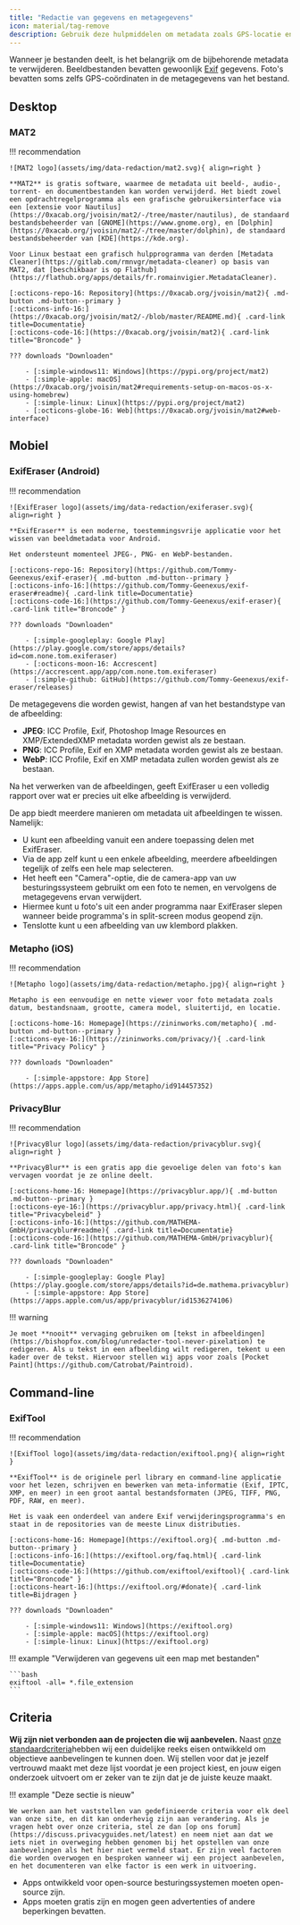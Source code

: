 ```yaml
---
title: "Redactie van gegevens en metagegevens"
icon: material/tag-remove
description: Gebruik deze hulpmiddelen om metadata zoals GPS-locatie en andere identificerende informatie te verwijderen uit foto's en bestanden die je deelt.
---
```


Wanneer je bestanden deelt, is het belangrijk om de bijbehorende metadata te verwijderen. Beeldbestanden bevatten gewoonlijk [Exif](https://en.wikipedia.org/wiki/Exif) gegevens. Foto's bevatten soms zelfs GPS-coördinaten in de metagegevens van het bestand.

## Desktop

### MAT2

!!! recommendation

    ![MAT2 logo](assets/img/data-redaction/mat2.svg){ align=right }
    
    **MAT2** is gratis software, waarmee de metadata uit beeld-, audio-, torrent- en documentbestanden kan worden verwijderd. Het biedt zowel een opdrachtregelprogramma als een grafische gebruikersinterface via een [extensie voor Nautilus](https://0xacab.org/jvoisin/mat2/-/tree/master/nautilus), de standaard bestandsbeheerder van [GNOME](https://www.gnome.org), en [Dolphin](https://0xacab.org/jvoisin/mat2/-/tree/master/dolphin), de standaard bestandsbeheerder van [KDE](https://kde.org).
    
    Voor Linux bestaat een grafisch hulpprogramma van derden [Metadata Cleaner](https://gitlab.com/rmnvgr/metadata-cleaner) op basis van MAT2, dat [beschikbaar is op Flathub](https://flathub.org/apps/details/fr.romainvigier.MetadataCleaner).
    
    [:octicons-repo-16: Repository](https://0xacab.org/jvoisin/mat2){ .md-button .md-button--primary }
    [:octicons-info-16:](https://0xacab.org/jvoisin/mat2/-/blob/master/README.md){ .card-link title=Documentatie}
    [:octicons-code-16:](https://0xacab.org/jvoisin/mat2){ .card-link title="Broncode" }
    
    ??? downloads "Downloaden"
    
        - [:simple-windows11: Windows](https://pypi.org/project/mat2)
        - [:simple-apple: macOS](https://0xacab.org/jvoisin/mat2#requirements-setup-on-macos-os-x-using-homebrew)
        - [:simple-linux: Linux](https://pypi.org/project/mat2)
        - [:octicons-globe-16: Web](https://0xacab.org/jvoisin/mat2#web-interface)

## Mobiel

### ExifEraser (Android)

!!! recommendation

    ![ExifEraser logo](assets/img/data-redaction/exiferaser.svg){ align=right }
    
    **ExifEraser** is een moderne, toestemmingsvrije applicatie voor het wissen van beeldmetadata voor Android.
    
    Het ondersteunt momenteel JPEG-, PNG- en WebP-bestanden.
    
    [:octicons-repo-16: Repository](https://github.com/Tommy-Geenexus/exif-eraser){ .md-button .md-button--primary }
    [:octicons-info-16:](https://github.com/Tommy-Geenexus/exif-eraser#readme){ .card-link title=Documentatie}
    [:octicons-code-16:](https://github.com/Tommy-Geenexus/exif-eraser){ .card-link title="Broncode" }
    
    ??? downloads "Downloaden"
    
        - [:simple-googleplay: Google Play](https://play.google.com/store/apps/details?id=com.none.tom.exiferaser)
        - [:octicons-moon-16: Accrescent](https://accrescent.app/app/com.none.tom.exiferaser)
        - [:simple-github: GitHub](https://github.com/Tommy-Geenexus/exif-eraser/releases)

De metagegevens die worden gewist, hangen af van het bestandstype van de afbeelding:

* **JPEG**: ICC Profile, Exif, Photoshop Image Resources en XMP/ExtendedXMP metadata worden gewist als ze bestaan.
* **PNG**: ICC Profile, Exif en XMP metadata worden gewist als ze bestaan.
* **WebP**: ICC Profile, Exif en XMP metadata zullen worden gewist als ze bestaan.

Na het verwerken van de afbeeldingen, geeft ExifEraser u een volledig rapport over wat er precies uit elke afbeelding is verwijderd.

De app biedt meerdere manieren om metadata uit afbeeldingen te wissen. Namelijk:

* U kunt een afbeelding vanuit een andere toepassing delen met ExifEraser.
* Via de app zelf kunt u een enkele afbeelding, meerdere afbeeldingen tegelijk of zelfs een hele map selecteren.
* Het heeft een "Camera"-optie, die de camera-app van uw besturingssysteem gebruikt om een foto te nemen, en vervolgens de metagegevens ervan verwijdert.
* Hiermee kunt u foto's uit een ander programma naar ExifEraser slepen wanneer beide programma's in split-screen modus geopend zijn.
* Tenslotte kunt u een afbeelding van uw klembord plakken.

### Metapho (iOS)

!!! recommendation

    ![Metapho logo](assets/img/data-redaction/metapho.jpg){ align=right }
    
    Metapho is een eenvoudige en nette viewer voor foto metadata zoals datum, bestandsnaam, grootte, camera model, sluitertijd, en locatie.
    
    [:octicons-home-16: Homepage](https://zininworks.com/metapho){ .md-button .md-button--primary }
    [:octicons-eye-16:](https://zininworks.com/privacy/){ .card-link title="Privacy Policy" }
    
    ??? downloads "Downloaden"
    
        - [:simple-appstore: App Store](https://apps.apple.com/us/app/metapho/id914457352)

### PrivacyBlur

!!! recommendation

    ![PrivacyBlur logo](assets/img/data-redaction/privacyblur.svg){ align=right }
    
    **PrivacyBlur** is een gratis app die gevoelige delen van foto's kan vervagen voordat je ze online deelt.
    
    [:octicons-home-16: Homepage](https://privacyblur.app/){ .md-button .md-button--primary }
    [:octicons-eye-16:](https://privacyblur.app/privacy.html){ .card-link title="Privacybeleid" }
    [:octicons-info-16:](https://github.com/MATHEMA-GmbH/privacyblur#readme){ .card-link title=Documentatie}
    [:octicons-code-16:](https://github.com/MATHEMA-GmbH/privacyblur){ .card-link title="Broncode" }
    
    ??? downloads "Downloaden"
    
        - [:simple-googleplay: Google Play](https://play.google.com/store/apps/details?id=de.mathema.privacyblur)
        - [:simple-appstore: App Store](https://apps.apple.com/us/app/privacyblur/id1536274106)

!!! warning

    Je moet **nooit** vervaging gebruiken om [tekst in afbeeldingen](https://bishopfox.com/blog/unredacter-tool-never-pixelation) te redigeren. Als u tekst in een afbeelding wilt redigeren, tekent u een kader over de tekst. Hiervoor stellen wij apps voor zoals [Pocket Paint](https://github.com/Catrobat/Paintroid).

## Command-line

### ExifTool

!!! recommendation

    ![ExifTool logo](assets/img/data-redaction/exiftool.png){ align=right }
    
    **ExifTool** is de originele perl library en command-line applicatie voor het lezen, schrijven en bewerken van meta-informatie (Exif, IPTC, XMP, en meer) in een groot aantal bestandsformaten (JPEG, TIFF, PNG, PDF, RAW, en meer).
    
    Het is vaak een onderdeel van andere Exif verwijderingsprogramma's en staat in de repositories van de meeste Linux distributies.
    
    [:octicons-home-16: Homepage](https://exiftool.org){ .md-button .md-button--primary }
    [:octicons-info-16:](https://exiftool.org/faq.html){ .card-link title=Documentatie}
    [:octicons-code-16:](https://github.com/exiftool/exiftool){ .card-link title="Broncode" }
    [:octicons-heart-16:](https://exiftool.org/#donate){ .card-link title=Bijdragen }
    
    ??? downloads "Downloaden"
    
        - [:simple-windows11: Windows](https://exiftool.org)
        - [:simple-apple: macOS](https://exiftool.org)
        - [:simple-linux: Linux](https://exiftool.org)

!!! example "Verwijderen van gegevens uit een map met bestanden"

    ```bash
    exiftool -all= *.file_extension
    ```

## Criteria

**Wij zijn niet verbonden aan de projecten die wij aanbevelen.** Naast [onze standaardcriteria](about/criteria.md)hebben wij een duidelijke reeks eisen ontwikkeld om objectieve aanbevelingen te kunnen doen. Wij stellen voor dat je jezelf vertrouwd maakt met deze lijst voordat je een project kiest, en jouw eigen onderzoek uitvoert om er zeker van te zijn dat je de juiste keuze maakt.

!!! example "Deze sectie is nieuw"

    We werken aan het vaststellen van gedefinieerde criteria voor elk deel van onze site, en dit kan onderhevig zijn aan verandering. Als je vragen hebt over onze criteria, stel ze dan [op ons forum](https://discuss.privacyguides.net/latest) en neem niet aan dat we iets niet in overweging hebben genomen bij het opstellen van onze aanbevelingen als het hier niet vermeld staat. Er zijn veel factoren die worden overwogen en besproken wanneer wij een project aanbevelen, en het documenteren van elke factor is een werk in uitvoering.

- Apps ontwikkeld voor open-source besturingssystemen moeten open-source zijn.
- Apps moeten gratis zijn en mogen geen advertenties of andere beperkingen bevatten.
